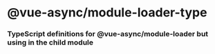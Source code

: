 # @vue-async/module-loader-type

### TypeScript definitions for @vue-async/module-loader but using in the child module

